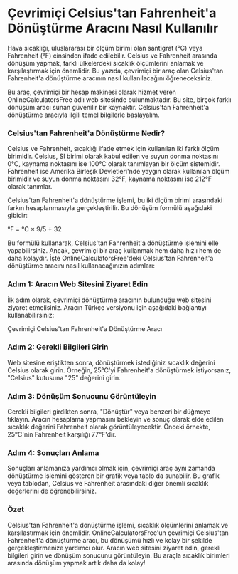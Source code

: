 Çevrimiçi Celsius'tan Fahrenheit'a Dönüştürme Aracını Nasıl Kullanılır
======================================================================

Hava sıcaklığı, uluslararası bir ölçüm birimi olan santigrat (°C) veya Fahrenheit (°F) cinsinden ifade edilebilir. Celsius ve Fahrenheit arasında dönüşüm yapmak, farklı ülkelerdeki sıcaklık ölçümlerini anlamak ve karşılaştırmak için önemlidir. Bu yazıda, çevrimiçi bir araç olan Celsius'tan Fahrenheit'a dönüştürme aracının nasıl kullanılacağını öğreneceksiniz.

Bu araç, çevrimiçi bir hesap makinesi olarak hizmet veren OnlineCalculatorsFree adlı web sitesinde bulunmaktadır. Bu site, birçok farklı dönüşüm aracı sunan güvenilir bir kaynaktır. Celsius'tan Fahrenheit'a dönüştürme aracıyla ilgili temel bilgilerle başlayalım.

### Celsius'tan Fahrenheit'a Dönüştürme Nedir?

Celsius ve Fahrenheit, sıcaklığı ifade etmek için kullanılan iki farklı ölçüm birimidir. Celsius, SI birimi olarak kabul edilen ve suyun donma noktasını 0°C, kaynama noktasını ise 100°C olarak tanımlayan bir ölçüm sistemidir. Fahrenheit ise Amerika Birleşik Devletleri'nde yaygın olarak kullanılan ölçüm birimidir ve suyun donma noktasını 32°F, kaynama noktasını ise 212°F olarak tanımlar.

Celsius'tan Fahrenheit'a dönüştürme işlemi, bu iki ölçüm birimi arasındaki farkın hesaplanmasıyla gerçekleştirilir. Bu dönüşüm formülü aşağıdaki gibidir:

°F = °C × 9/5 + 32

Bu formülü kullanarak, Celsius'tan Fahrenheit'a dönüştürme işlemini elle yapabilirsiniz. Ancak, çevrimiçi bir araç kullanmak hem daha hızlı hem de daha kolaydır. İşte OnlineCalculatorsFree'deki Celsius'tan Fahrenheit'a dönüştürme aracını nasıl kullanacağınızın adımları:

### Adım 1: Aracın Web Sitesini Ziyaret Edin

İlk adım olarak, çevrimiçi dönüştürme aracının bulunduğu web sitesini ziyaret etmelisiniz. Aracın Türkçe versiyonu için aşağıdaki bağlantıyı kullanabilirsiniz:

Çevrimiçi Celsius'tan Fahrenheit'a Dönüştürme Aracı

### Adım 2: Gerekli Bilgileri Girin

Web sitesine eriştikten sonra, dönüştürmek istediğiniz sıcaklık değerini Celsius olarak girin. Örneğin, 25°C'yi Fahrenheit'a dönüştürmek istiyorsanız, "Celsius" kutusuna "25" değerini girin.

### Adım 3: Dönüşüm Sonucunu Görüntüleyin

Gerekli bilgileri girdikten sonra, "Dönüştür" veya benzeri bir düğmeye tıklayın. Aracın hesaplama yapmasını bekleyin ve sonuç olarak elde edilen sıcaklık değerini Fahrenheit olarak görüntüleyecektir. Önceki örnekte, 25°C'nin Fahrenheit karşılığı 77°F'dir.

### Adım 4: Sonuçları Anlama

Sonuçları anlamanıza yardımcı olmak için, çevrimiçi araç aynı zamanda dönüştürme işlemini gösteren bir grafik veya tablo da sunabilir. Bu grafik veya tablodan, Celsius ve Fahrenheit arasındaki diğer önemli sıcaklık değerlerini de öğrenebilirsiniz.

### Özet

Celsius'tan Fahrenheit'a dönüştürme işlemi, sıcaklık ölçümlerini anlamak ve karşılaştırmak için önemlidir. OnlineCalculatorsFree'un çevrimiçi Celsius'tan Fahrenheit'a dönüştürme aracı, bu dönüşümü hızlı ve kolay bir şekilde gerçekleştirmenize yardımcı olur. Aracın web sitesini ziyaret edin, gerekli bilgileri girin ve dönüşüm sonucunu görüntüleyin. Bu araçla sıcaklık birimleri arasında dönüşüm yapmak artık daha da kolay!